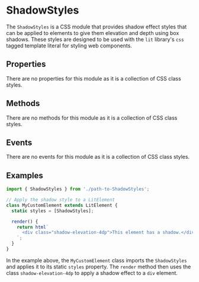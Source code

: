 # ShadowStyles

The `ShadowStyles` is a CSS module that provides shadow effect styles that can be applied to elements to give them elevation and depth using box shadows. These styles are designed to be used with the `lit` library's `css` tagged template literal for styling web components.

## Properties

There are no properties for this module as it is a collection of CSS class styles.

## Methods

There are no methods for this module as it is a collection of CSS class styles.

## Events

There are no events for this module as it is a collection of CSS class styles.

## Examples

```typescript
import { ShadowStyles } from './path-to-ShadowStyles';

// Apply the shadow style to a LitElement
class MyCustomElement extends LitElement {
  static styles = [ShadowStyles];

  render() {
    return html`
      <div class="shadow-elevation-4dp">This element has a shadow.</div>
    `;
  }
}
```

In the example above, the `MyCustomElement` class imports the `ShadowStyles` and applies it to its static `styles` property. The `render` method then uses the class `shadow-elevation-4dp` to apply a shadow effect to a `div` element.